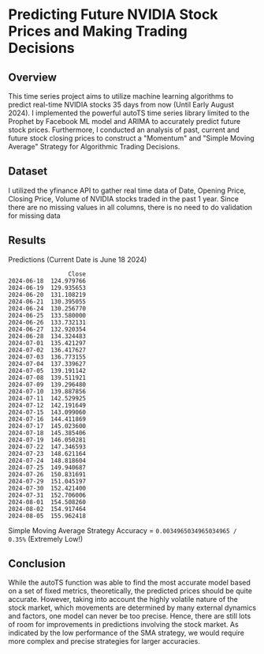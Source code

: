 # Predicting Future NVIDIA Stock Prices and Making Trading Decisions
## Overview
This time series project aims to utilize machine learning algorithms to predict real-time NVIDIA stocks 35 days from now (Until Early August 2024). I implemented the powerful autoTS time series library limited to the Prophet by Facebook ML model and ARIMA to accurately predict future stock prices. Furthermore, I conducted an analysis of past, current and future stock closing prices to construct a "Momentum" and "Simple Moving Average" Strategy for Algorithmic Trading Decisions.
## Dataset
I utilized the yfinance API to gather real time data of Date, Opening Price, Closing Price, Volume of NVIDIA stocks traded in the past 1 year. Since there are no missing values in all columns, there is no need to do validation for missing data
## Results
Predictions (Current Date is June 18 2024)
```
                 Close
2024-06-18  124.979766
2024-06-19  129.935653
2024-06-20  131.108219
2024-06-21  130.395055
2024-06-24  130.256770
2024-06-25  133.580000
2024-06-26  133.732131
2024-06-27  132.920354
2024-06-28  134.324483
2024-07-01  135.421297
2024-07-02  136.417627
2024-07-03  136.773155
2024-07-04  137.339627
2024-07-05  139.191142
2024-07-08  139.511921
2024-07-09  139.296480
2024-07-10  139.887856
2024-07-11  142.529925
2024-07-12  142.191649
2024-07-15  143.099060
2024-07-16  144.411869
2024-07-17  145.023600
2024-07-18  145.385406
2024-07-19  146.050281
2024-07-22  147.346593
2024-07-23  148.621164
2024-07-24  148.818604
2024-07-25  149.940687
2024-07-26  150.831691
2024-07-29  151.045197
2024-07-30  152.421400
2024-07-31  152.706006
2024-08-01  154.508260
2024-08-02  154.917464
2024-08-05  155.962418
```
Simple Moving Average Strategy Accuracy = ``` 0.0034965034965034965 / 0.35% ``` (Extremely Low!)
## Conclusion
While the autoTS function was able to find the most accurate model based on a set of fixed metrics, theoretically, the predicted prices should be quite accurate. However, taking into account the highly volatile nature of the stock market, which movements are determined by many external dynamics and factors, one model can never be too precise. Hence, there are still lots of room for improvements in predictions involving the stock market. As indicated by the low performance of the SMA strategy, we would require more complex and precise strategies for larger accuracies.
